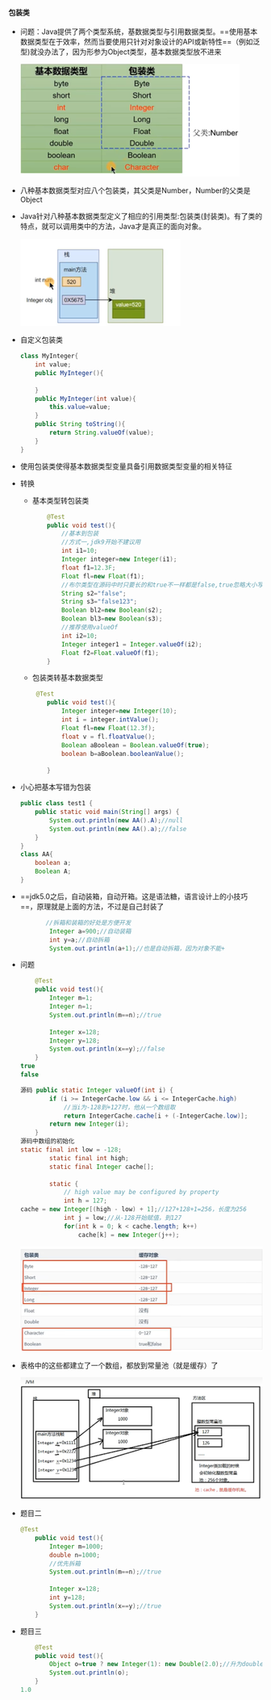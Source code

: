 #### 包装类

* 问题：Java提供了两个类型系统，基数据类型与引用数据类型。==使用基本数据类型在于效率，然而当要使用只针对对象设计的API或新特性==（例如泛型)就没办法了，因为形参为Object类型，基本数据类型放不进来

  ![1693559919458](%E5%8C%85%E8%A3%85%E7%B1%BB.assets/1693559919458.png)

* 八种基本数据类型对应八个包装类，其父类是Number，Number的父类是Object

* Java针对八种基本数据类型定义了相应的引用类型:包装类(封装类)。有了类的特点，就可以调用类中的方法，Java才是真正的面向对象。

  ![1693560571523](%E5%8C%85%E8%A3%85%E7%B1%BB.assets/1693560571523.png)

* 自定义包装类

  ```java
  class MyInteger{
      int value;
      public MyInteger(){
  
      }
      public MyInteger(int value){
          this.value=value;
      }
      public String toString(){
          return String.valueOf(value);
      }
  }
  ```

  

* 使用包装类使得基本数据类型变量具备引用数据类型变量的相关特征

* 转换

  * 基本类型转包装类

    ```java
        @Test
        public void test(){
            //基本到包装
            //方式一,jdk9开始不建议用
            int i1=10;
            Integer integer=new Integer(i1);
            float f1=12.3F;
            Float fl=new Float(f1);
            //布尔类型在源码中时只要长的和true不一样都是false,true忽略大小写
            String s2="false";
            String s3="false123";
            Boolean bl2=new Boolean(s2);
            Boolean bl3=new Boolean(s3);
            //推荐使用valueOf
            int i2=10;
            Integer integer1 = Integer.valueOf(i2);
            Float f2=Float.valueOf(f1);
        }
    ```
    
    

  * 包装类转基本数据类型

    ```java
     @Test
        public void test(){
            Integer integer=new Integer(10);
            int i = integer.intValue();
            Float fl=new Float(12.3f);
            float v = fl.floatValue();
            Boolean aBoolean = Boolean.valueOf(true);
            boolean b=aBoolean.booleanValue();
    
        }
    ```
  
    

* 小心把基本写错为包装

  ```java
  public class test1 {
      public static void main(String[] args) {
          System.out.println(new AA().A);//null
          System.out.println(new AA().a);//false
      }
  }
  class AA{
      boolean a;
      Boolean A;
  }
  ```

  

* ==jdk5.0之后，自动装箱，自动开箱。这是语法糖，语言设计上的小技巧==，原理就是上面的方法，不过是自己封装了

  ```java
         //拆箱和装箱的好处是方便开发
          Integer a=900;//自动装箱
          int y=a;//自动拆箱
          System.out.println(a+1);//也是自动拆箱，因为对象不能+
  ```
  
  
  
* 问题

  ```java
      @Test
      public void test(){
          Integer m=1;
          Integer n=1;
          System.out.println(m==n);//true
  
          Integer x=128;
          Integer y=128;
          System.out.println(x==y);//false
      }
  true
  false
  ```

  ```java
  源码 public static Integer valueOf(int i) {
          if (i >= IntegerCache.low && i <= IntegerCache.high)
              //当i为-128到+127时，他从一个数组取
              return IntegerCache.cache[i + (-IntegerCache.low)];
          return new Integer(i);
      }
  源码中数组的初始化
  static final int low = -128;
          static final int high;
          static final Integer cache[];
  
          static {
              // high value may be configured by property
              int h = 127;
  cache = new Integer[(high - low) + 1];//127+128+1=256，长度为256
              int j = low;//从-128开始赋值，到127
              for(int k = 0; k < cache.length; k++)
                  cache[k] = new Integer(j++);
  ```

  ![1693576164053](%E5%8C%85%E8%A3%85%E7%B1%BB.assets/1693576164053.png)

* 表格中的这些都建立了一个数组，都放到常量池（就是缓存）了

  ![1704354207000](%E5%8C%85%E8%A3%85%E7%B1%BB.assets/1704354207000.png)



* 题目二

  ```java
  @Test
      public void test(){
          Integer m=1000;
          double n=1000;
          //优先拆箱
          System.out.println(m==n);//true
  
          Integer x=128;
          int y=128;
          System.out.println(x==y);//true
      }
  ```

  

* 题目三

  ```java
      @Test
      public void test(){
          Object o=true ? new Integer(1): new Double(2.0);//升为double，兼容，因为三元运算符后面两个类型必须一致
          System.out.println(o);
      }
  1.0
  ```

  